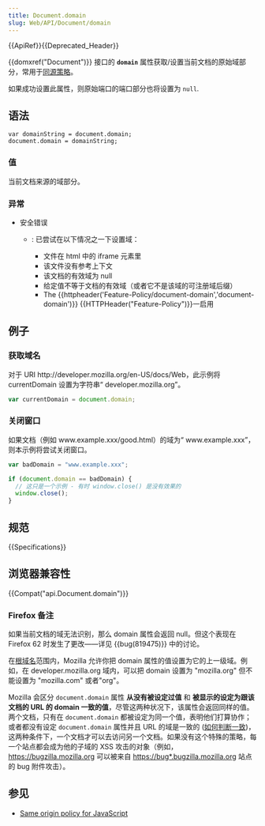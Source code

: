 ```yaml
---
title: Document.domain
slug: Web/API/Document/domain
---
```

{{ApiRef}}{{Deprecated_Header}}

{{domxref("Document")}} 接口的 **`domain`** 属性获取/设置当前文档的原始域部分，常用于[同源策略](/en-US/docs/Web/Security/Same-origin_policy)。

如果成功设置此属性，则原始端口的端口部分也将设置为 `null`.

## 语法

```plain
var domainString = document.domain;
document.domain = domainString;
```

### 值

当前文档来源的域部分。

### 异常

- 安全错误

  - : 已尝试在以下情况之一下设置域：

    - 文件在 html 中的 iframe 元素里
    - 该文件没有参考上下文
    - 该文档的有效域为 null
    - 给定值不等于文档的有效域（或者它不是该域的可注册域后缀）
    - The {{httpheader('Feature-Policy/document-domain','document-domain')}} {{HTTPHeader("Feature-Policy")}}一启用

## 例子

### 获取域名

对于 URI http\://developer.mozilla.org/en-US/docs/Web，此示例将 currentDomain 设置为字符串“ developer.mozilla.org”。

```js
var currentDomain = document.domain;
```

### 关闭窗口

如果文档（例如 www\.example.xxx/good.html）的域为“ www\.example.xxx”，则本示例将尝试关闭窗口。

```js
var badDomain = "www.example.xxx";

if (document.domain == badDomain) {
  // 这只是一个示例 - 有时 window.close() 是没有效果的
  window.close();
}
```

## 规范

{{Specifications}}

## 浏览器兼容性

{{Compat("api.Document.domain")}}

### Firefox 备注

如果当前文档的域无法识别，那么 domain 属性会返回 null。但这个表现在 Firefox 62 时发生了更改——详见 {{bug(819475)}} 中的讨论。

在[根域名](/en-US/docs/XPCOM_Interface_Reference/nsIEffectiveTLDService#getBaseDomain.28.29)范围内，Mozilla 允许你把 domain 属性的值设置为它的上一级域。例如，在 developer.mozilla.org 域内，可以把 domain 设置为 "mozilla.org" 但不能设置为 "mozilla.com" 或者"org"。

Mozilla 会区分 `document.domain` 属性 **从没有被设定过值** 和 **被显示的设定为跟该文档的 URL 的 domain 一致的值**，尽管这两种状况下，该属性会返回同样的值。两个文档，只有在 `document.domain` 都被设定为同一个值，表明他们打算协作；或者都没有设定 `document.domain` 属性并且 URL 的域是一致的 ([如何判断一致](https://mxr.mozilla.org/mozilla-central/source/caps/src/nsScriptSecurityManager.cpp#1003))，这两种条件下，一个文档才可以去访问另一个文档。如果没有这个特殊的策略，每一个站点都会成为他的子域的 XSS 攻击的对象（例如，<https://bugzilla.mozilla.org> 可以被来自 <https://bug*.bugzilla.mozilla.org> 站点的 bug 附件攻击）。

## 参见

- [Same origin policy for JavaScript](/en-US/docs/Web/Security/Same-origin_policy)
